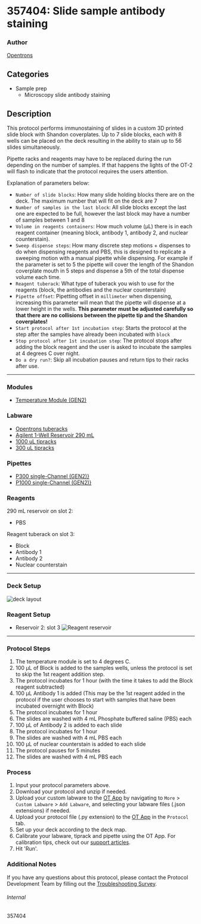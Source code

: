 # 357404: Slide sample antibody staining

### Author
[Opentrons](https://opentrons.com/)

## Categories
* Sample prep
	* Microscopy slide antibody staining

## Description
This protocol performs immunostaining of slides in a custom 3D printed slide block with Shandon coverplates.
Up to 7 slide blocks, each with 8 wells can be placed on the deck resulting in the ability to stain up to 56 slides simultaneously.

Pipette racks and reagents may have to be replaced during the run depending on the number of samples. If that happens the lights of the OT-2 will flash to indicate that the protocol requires the users attention.

Explanation of parameters below:
* `Number of slide blocks`: How many slide holding blocks there are on the deck. The maximum number that will fit on the deck are 7
* `Number of samples in the last block`: All slide blocks except the last one are expected to be full, however the last block may have a number of samples between 1 and 8
* `Volume in reagents containers`: How much volume (µL) there is in each reagent container (meaning block, antibody 1, antibody 2, and nuclear counterstain).
* `Sweep dispense steps`: How many discrete step motions + dispenses to do when dispensing reagents and PBS, this is designed to replicate a sweeping motion with a manual pipette while dispensing. For example if the parameter is set to 5 the pipette will cover the length of the Shandon coverplate mouth in 5 steps and dispense a 5th of the total dispense volume each time.
* `Reagent tuberack`: What type of tuberack you wish to use for the reagents (block, the antibodies and the nuclear counterstain)
* `Pipette offset`: Pipetting offset in `millimeter` when dispensing, increasing this parameter will mean that the pipette will dispense at a lower height in the wells. **This parameter must be adjusted carefully so that there are no collisions between the pipette tip and the Shandon coverplates!**
* `Start protocol after 1st incubation step`: Starts the protocol at the step after the samples have already been incubated with `block`
* `Stop protocol after 1st incubation step`: The protocol stops after adding the block reagent and the user is asked to incubate the samples at 4 degrees C over night.
* `Do a dry run?`: Skip all incubation pauses and return tips to their racks after use.

---

### Modules
* [Temperature Module (GEN2)](https://shop.opentrons.com/collections/hardware-modules/products/tempdeck)

### Labware
* [Opentrons tuberacks](https://shop.opentrons.com/4-in-1-tube-rack-set/)
* [Agilent 1-Well Reservoir 290 mL](https://labware.opentrons.com/agilent_1_reservoir_290ml)
* [1000 uL tipracks](https://shop.opentrons.com/opentrons-1000-l-tips/)
* [300 uL tipracks](https://shop.opentrons.com/opentrons-300ul-tips-1000-refills/)

### Pipettes
* [P300 single-Channel (GEN2)}](https://shop.opentrons.com/single-channel-electronic-pipette-p20/)
* [P1000 single-Channel (GEN2)}](https://shop.opentrons.com/single-channel-electronic-pipette-p20/)

### Reagents
290 mL reservoir on slot 2:
* PBS

Reagent tuberack on slot 3:
* Block
* Antibody 1
* Antibody 2
* Nuclear counterstain

---

### Deck Setup
![deck layout](https://opentrons-protocol-library-website.s3.amazonaws.com/custom-README-images/357404/deck.jpg)

### Reagent Setup
* Reservoir 2: slot 3
![Reagent reservoir](https://opentrons-protocol-library-website.s3.amazonaws.com/custom-README-images/357404/reagent_tuberack.jpg)

---

### Protocol Steps
1. The temperature module is set to 4 degrees C.
2. 100 µL of Block is added to the samples wells, unless the protocol is set to skip the 1st reagent addition step.
3. The protocol incubates for 1 hour (with the time it takes to add the Block reagent subtracted)
4. 100 µL Antibody 1 is added (This may be the 1st reagent added in the protocol if the user chooses to start with samples that have been incubated overnight with Block)
5. The protocol incubates for 1 hour
6. The slides are washed with 4 mL Phosphate buffered saline (PBS) each
7. 100 µL of Antibody 2 is added to each slide
8. The protocol incubates for 1 hour
9.  The slides are washed with 4 mL PBS each
10. 100 µL of nuclear counterstain is added to each slide
11. The protocol pauses for 5 minutes
12. The slides are washed with 4 mL PBS each

### Process
1. Input your protocol parameters above.
2. Download your protocol and unzip if needed.
3. Upload your custom labware to the [OT App](https://opentrons.com/ot-app) by navigating to `More` > `Custom Labware` > `Add Labware`, and selecting your labware files (.json extensions) if needed.
4. Upload your protocol file (.py extension) to the [OT App](https://opentrons.com/ot-app) in the `Protocol` tab.
5. Set up your deck according to the deck map.
6. Calibrate your labware, tiprack and pipette using the OT App. For calibration tips, check out our [support articles](https://support.opentrons.com/en/collections/1559720-guide-for-getting-started-with-the-ot-2).
7. Hit 'Run'.

### Additional Notes
If you have any questions about this protocol, please contact the Protocol Development Team by filling out the [Troubleshooting Survey](https://protocol-troubleshooting.paperform.co/).

###### Internal
357404
